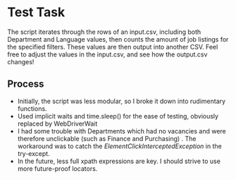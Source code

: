 
# Test Task

The script iterates through the rows of an input.csv, including both Department and Language values, then counts the amount of job listings for the specified filters. These values are then output into another CSV. Feel free to adjust the values in the input.csv, and see how the output.csv changes!



## Process

* Initially, the script was less modular, so I broke it down into rudimentary functions.
* Used implicit waits and time.sleep() for the ease of testing, obviously replaced by WebDriverWait
* I had some trouble with Departments which had no vacancies and were therefore unclickable (such as Finance and Purchasing) . The workaround was to catch the _ElementClickInterceptedException_ in the try-except.
* In the future, less full xpath expressions are key. I should strive to use more future-proof locators.
